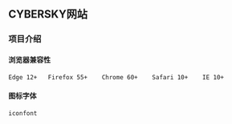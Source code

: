## CYBERSKY网站

### 项目介绍

#### 浏览器兼容性

    Edge 12+   Firefox 55+    Chrome 60+    Safari 10+    IE 10+
    
#### 图标字体

    iconfont 